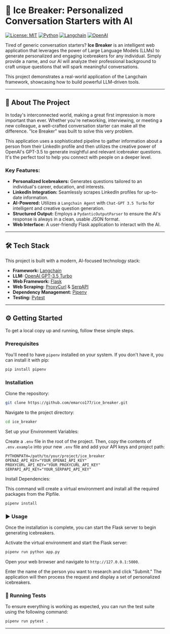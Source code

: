 # 🧊 Ice Breaker: Personalized Conversation Starters with AI

[![License: MIT](https://img.shields.io/badge/License-MIT-yellow.svg)](https://opensource.org/licenses/MIT)
[![Python](https://img.shields.io/badge/Python-3.9+-blue.svg)](https://www.python.org/downloads/)
[![Langchain](https://img.shields.io/badge/Langchain-0.0.354-orange.svg)](https://www.langchain.com/)
[![OpenAI](https://img.shields.io/badge/OpenAI-GPT--3.5-brightgreen.svg)](https://openai.com/)

Tired of generic conversation starters? **Ice Breaker** is an intelligent web application that leverages the power of Large Language Models (LLMs) to generate personalized and engaging icebreakers for any individual. Simply provide a name, and our AI will analyze their professional background to craft unique questions that will spark meaningful conversations.

This project demonstrates a real-world application of the Langchain framework, showcasing how to build powerful LLM-driven tools.

---

## 🚀 About The Project

In today's interconnected world, making a great first impression is more important than ever. Whether you're networking, interviewing, or meeting a new colleague, a well-crafted conversation starter can make all the difference. "Ice Breaker" was built to solve this very problem.

This application uses a sophisticated pipeline to gather information about a person from their LinkedIn profile and then utilizes the creative power of OpenAI's GPT-3.5 to generate insightful and relevant icebreaker questions. It's the perfect tool to help you connect with people on a deeper level.

### Key Features:

* **Personalized Icebreakers:** Generates questions tailored to an individual's career, education, and interests.
* **LinkedIn Integration:** Seamlessly scrapes LinkedIn profiles for up-to-date information.
* **AI-Powered:** Utilizes a `Langchain Agent` with `Chat-GPT 3.5 Turbo` for intelligent and creative question generation.
* **Structured Output:** Employs a `PydanticOutputParser` to ensure the AI's response is always in a clean, usable JSON format.
* **Web Interface:** A user-friendly Flask application to interact with the AI.

---

## 🛠️ Tech Stack

This project is built with a modern, AI-focused technology stack:

* **Framework:** [Langchain](https://www.langchain.com/)
* **LLM:** [OpenAI GPT-3.5 Turbo](https://openai.com/)
* **Web Framework:** [Flask](https://flask.palletsprojects.com/en/3.0.x/)
* **Web Scraping:** [ProxyCurl](https://nubela.co/proxycurl/) & [SerpAPI](https://serpapi.com/)
* **Dependency Management:** [Pipenv](https://pipenv.pypa.io/en/latest/)
* **Testing:** [Pytest](https://docs.pytest.org/en/8.2.x/)

---

## ⚙️ Getting Started

To get a local copy up and running, follow these simple steps.

### Prerequisites

You'll need to have `pipenv` installed on your system. If you don't have it, you can install it with pip:

```bash
pip install pipenv
```

### Installation

Clone the repository:

```bash
git clone https://github.com/emarco177/ice_breaker.git
```

Navigate to the project directory:

```bash
cd ice_breaker
```

Set up your Environment Variables:

Create a `.env` file in the root of the project. Then, copy the contents of `.env.example` into your new `.env` file and add your API keys and project path:

```env
PYTHONPATH=/path/to/your/project/ice_breaker
OPENAI_API_KEY="YOUR_OPENAI_API_KEY"
PROXYCURL_API_KEY="YOUR_PROXYCURL_API_KEY"
SERPAPI_API_KEY="YOUR_SERPAPI_API_KEY"
```

Install Dependencies:

This command will create a virtual environment and install all the required packages from the Pipfile.

```bash
pipenv install
```

### ▶️ Usage

Once the installation is complete, you can start the Flask server to begin generating icebreakers.

Activate the virtual environment and start the Flask server:

```bash
pipenv run python app.py
```

Open your web browser and navigate to `http://127.0.0.1:5000`.

Enter the name of the person you want to research and click "Submit." The application will then process the request and display a set of personalized icebreakers.

### 🧪 Running Tests

To ensure everything is working as expected, you can run the test suite using the following command:

```bash
pipenv run pytest .
```

---
